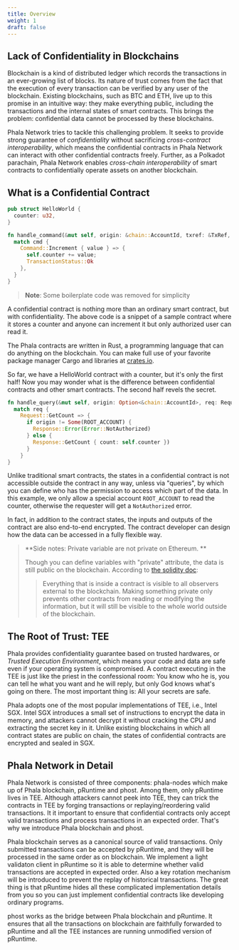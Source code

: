 ```yaml
---
title: Overview
weight: 1
draft: false
---
```


## Lack of Confidentiality in Blockchains

Blockchain is a kind of distributed ledger which records the transactions in an ever-growing list of blocks. Its nature of trust comes from the fact that the execution of every transaction can be verified by any user of the blockchain. Existing blockchains, such as BTC and ETH, live up to this promise in an intuitive way: they make everything public, including the transactions and the internal states of smart contracts. This brings the problem: confidential data cannot be processed by these blockchains.

Phala Network tries to tackle this challenging problem. It seeks to provide strong guarantee of *confidentiality* without sacrificing *cross-contract interoperability*, which means the confidential contracts in Phala Network can interact with other confidential contracts freely. Further, as a Polkadot parachain, Phala Network enables *cross-chain interoperability* of smart contracts to confidentially operate assets on another blockchain.

## What is a Confidential Contract

```rust
pub struct HelloWorld {
  counter: u32,
}

fn handle_command(&mut self, origin: &chain::AccountId, txref: &TxRef, cmd: Command) -> TransactionStatus {
  match cmd {
    Command::Increment { value } => {
      self.counter += value;
      TransactionStatus::Ok
    },
  }
}
```

> **Note**: Some boilerplate code was removed for simplicity

A confidential contract is nothing more than an ordinary smart contract, but with confidentiality. The above code is a snippet of a sample contract where it stores a counter and anyone can increment it but only authorized user can read it.

The Phala contracts are written in Rust, a programming language that can do anything on the blockchain. You can make full use of your favorite package manager Cargo and libraries at [crates.io](https://crates.io).

So far, we have a HelloWorld contract with a counter, but it's only the first half! Now you may wonder what is the difference between confidential contracts and other smart contracts. The second half revels the secret.

```rust
fn handle_query(&mut self, origin: Option<&chain::AccountId>, req: Request) -> Response {
  match req {
    Request::GetCount => {
      if origin != Some(ROOT_ACCOUNT) {
        Response::Error(Error::NotAuthorized)
      } else {
        Response::GetCount { count: self.counter })
      }
    }
}
```

Unlike traditional smart contracts, the states in a confidential contract is not accessible outside the contract in any way, unless via "queries", by which you can define who has the permission to access which part of the data. In this example, we only allow a special account `ROOT_ACCOUNT` to read the counter, otherwise the requester will get a `NotAuthorized` error.

In fact, in addition to the contract states, the inputs and outputs of the contract are also end-to-end encrypted. The contract developer can design how the data can be accessed in a fully flexible way.

> **Side notes: Private variable are not private on Ethereum. **
>
> Though you can define variables with "private" attribute, the data is still public on the blockchain. According to [the solidity doc](https://solidity.readthedocs.io/en/v0.7.3/contracts.html):
> > Everything that is inside a contract is visible to all observers external to the blockchain. Making something private only prevents other contracts from reading or modifying the information, but it will still be visible to the whole world outside of the blockchain.


## The Root of Trust: TEE

Phala provides confidentiality guarantee based on trusted hardwares, or *Trusted Execution Environment*, which means your code and data are safe even if your operating system is compromised. A contract executing in the TEE is just like the priest in the confessional room: You know who he is, you can tell he what you want and he will reply, but only God knows what's going on there. The most important thing is: All your secrets are safe.

Phala adopts one of the most popular implementations of TEE, i.e., Intel SGX. Intel SGX introduces a small set of instructions to encrypt the data in memory, and attackers cannot decrypt it without cracking the CPU and extracting the secret key in it. Unlike existing blockchains in which all contract states are public on chain, the states of confidential contracts are encrypted and sealed in SGX.

## Phala Network in Detail

Phala Network is consisted of three components: phala-nodes which make up of Phala blockchain, pRuntime and phost. Among them, only pRuntime lives in TEE. Although attackers cannot peek into TEE, they can trick the contracts in TEE by forging transactions or replaying/reordering valid transactions. It it important to ensure that confidential contracts only accept valid transactions and process transactions in an expected order. That's why we introduce Phala blockchain and phost.

Phala blockchain serves as a canonical source of valid transactions. Only submitted transactions can be accepted by pRuntime, and they will be processed in the same order as on blockchain. We implement a light validaton client in pRuntime so it is able to determine whether valid transactions are accepted in expected order. Also a key rotation mechanism will be introduced to prevent the replay of historical transactions. The great thing is that pRuntime hides all these complicated implementation details from you so you can just implement confidential contracts like developing ordinary programs.

phost works as the bridge between Phala blockchain and pRuntime. It ensures that all the transactions on blockchain are faithfully forwarded to pRuntime and all the TEE instances are running unmodified version of pRuntime.
